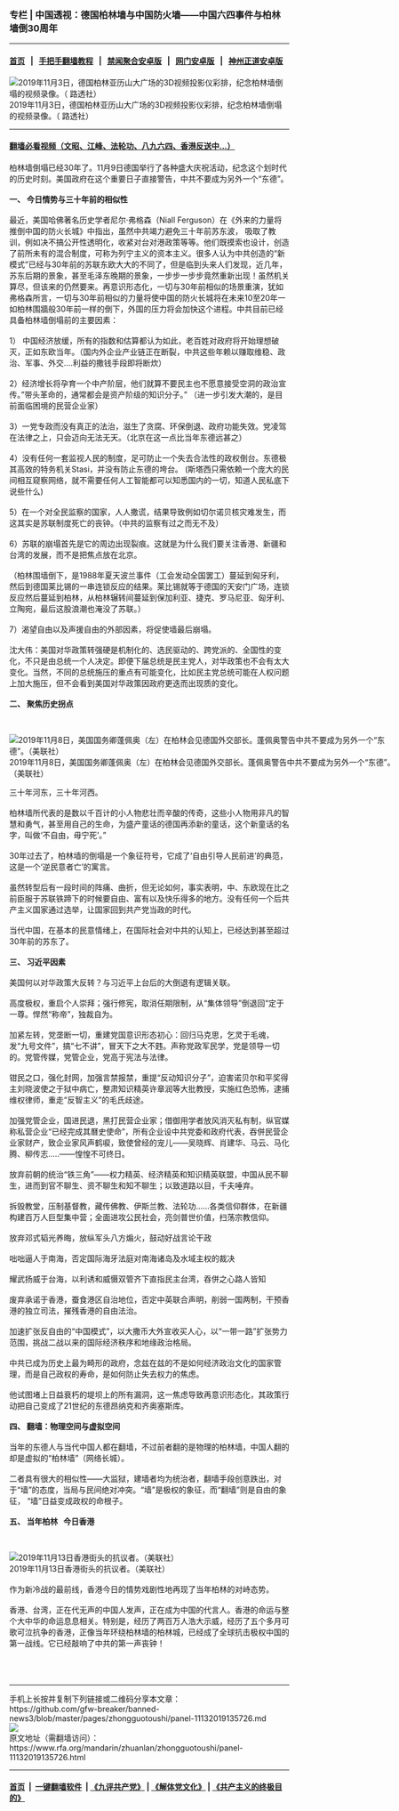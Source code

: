 ### 专栏 | 中国透视：德国柏林墙与中国防火墙——中国六四事件与柏林墙倒30周年
------------------------

#### [首页](https://github.com/gfw-breaker/banned-news3/blob/master/README.md) &nbsp;&nbsp;|&nbsp;&nbsp; [手把手翻墙教程](https://github.com/gfw-breaker/guides/wiki) &nbsp;&nbsp;|&nbsp;&nbsp; [禁闻聚合安卓版](https://github.com/gfw-breaker/bn-android) &nbsp;&nbsp;|&nbsp;&nbsp; [网门安卓版](https://github.com/oGate2/oGate) &nbsp;&nbsp;|&nbsp;&nbsp; [神州正道安卓版](https://github.com/SzzdOgate/update) 



<div id="headerimg">
 <img alt=" 2019年11月3日，德国柏林亚历山大广场的3D视频投影仪彩排，纪念柏林墙倒塌的视频录像。（ 路透社） " src="https://www.rfa.org/mandarin/pinglun/wangdan/wd-11042019112911.html/reuters2019-11-03t201617z_1667469560_rc1ec335e2f0jpg.jpg/@@images/9cc1587f-a765-4835-837a-ef3d2af7b992.jpeg" title=" 2019年11月3日，德国柏林亚历山大广场的3D视频投影仪彩排，纪念柏林墙倒塌的视频录像。（ 路透社） "/>
 <div id="headerimgcontents">
  <div id="headerimgcaption">
   <span>
    2019年11月3日，德国柏林亚历山大广场的3D视频投影仪彩排，纪念柏林墙倒塌的视频录像。（ 路透社）
   </span>
   <!-- zoomattribute -->
  </div>
  <!-- headerimgcaption -->
 </div>
 <!-- headerimagecontents -->
</div>

<hr/>


#### [翻墙必看视频（文昭、江峰、法轮功、八九六四、香港反送中...）](https://github.com/gfw-breaker/banned-news3/blob/master/pages/links.md)

<div id="storytext">
 <div>
  <div class="slot_header">
  </div>
 </div>
 <p>
  柏林墙倒塌已经30年了。11月9日德国举行了各种盛大庆祝活动，纪念这个划时代的历史时刻。美国政府在这个重要日子直接警告，中共不要成为另外一个“东德”。
  <br/>
  <b>
   <br/>
   一、 今日情势与三十年前的相似性
  </b>
  <br/>
  <br/>
  最近，美国哈佛著名历史学者尼尔·弗格森（Niall Ferguson）在《外来的力量将推倒中国的防火长城》中指出，虽然中共竭力避免三十年前苏东波， 吸取了教训，例如决不搞公开性透明化，收紧对台对港政策等等。他们既摸索也设计，创造了前所未有的混合制度，可称为列宁主义的资本主义。很多人认为中共创造的“新模式”已经与30年前的苏联东欧大大的不同了，但是临到头来人们发现，近几年，苏东后期的景象，甚至毛泽东晚期的景象，一步步一步步竟然重新出现！虽然机关算尽，但该来的仍然要来。再意识形态化，一切与30年前相似的场景重演，犹如弗格森所言，一切与30年前相似的力量将使中国的防火长城将在未来10至20年一如柏林围牆般30年前一样的倒下，外国的压力将会加快这个进程。中共目前已经具备柏林墙倒塌前的主要因素：
  <br/>
  <br/>
  1） 中国经济放缓，所有的指数和估算都认为如此，老百姓对政府将开始理想破灭，正如东欧当年。（国内外企业产业链正在断裂，中共这些年赖以赚取维稳、政治、军事、外交….利益的撒钱手段即将断炊）
  <br/>
  <br/>
  2）经济增长将孕育一个中产阶层，他们就算不要民主也不愿意接受空洞的政治宣传。”带头革命的，通常都会是资产阶级的知识分子。” （进一步引发大潮的，是目前面临困境的民营企业家）
  <br/>
  <br/>
  3）一党专政而没有真正的法治，滋生了贪腐、环保倒退、政府功能失效。党凌驾在法律之上，只会迈向无法无天。（北京在这一点比当年东德远甚之）
  <br/>
  <br/>
  4）没有任何一套监视人民的制度，足可防止一个失去合法性的政权倒台。东德极其高效的特务机关Stasi，并没有防止东德的垮台。 (斯塔西只需依赖一个庞大的民间相互窥察网络，就不需要任何人工智能都可以知悉国内的一切，知道人民私底下说些什么)
  <br/>
  <br/>
  5）在一个对全民监察的国家，人人撒谎，结果导致例如切尔诺贝核灾难发生，而这其实是苏联制度死亡的丧钟。（中共的监察有过之而无不及）
  <br/>
  <br/>
  6）苏联的崩塌首先是它的周边出现裂痕。这就是为什么我们要关注香港、新疆和台湾的发展，而不是把焦点放在北京。
  <br/>
  <br/>
  （柏林围墙倒下，是1988年夏天波兰事件（工会发动全国罢工）蔓延到匈牙利，然后到德国莱比锡的一串连锁反应的结果。莱比锡就等于德国的天安门广场，连锁反应然后蔓延到柏林，从柏林辗转间蔓延到保加利亚、捷克、罗马尼亚、匈牙利、立陶宛，最后这股浪潮也淹没了苏联。）
  <br/>
  <br/>
  7）渴望自由以及声援自由的外部因素，将促使墙最后崩塌。
  <br/>
  <br/>
  沈大伟：美国对华政策转强硬是机制化的、选民驱动的、跨党派的、全国性的变化，不只是由总统一个人决定。即便下届总统是民主党人，对华政策也不会有太大变化。当然，不同的总统施压的重点有可能变化，比如民主党总统可能在人权问题上加大施压，但不会看到美国对华政策因政府更迭而出现质的变化。
  <br/>
  <b>
   <br/>
   二、 聚焦历史拐点
  </b>
 </p>
 <p>
  <b>
  </b>
  <br/>
  <div class="image-inline captioned" style="width:700px;">
   <div style="width:700px;">
    <img alt="2019年11月8日，美国国务卿蓬佩奥（左）在柏林会见德国外交部长。蓬佩奥警告中共不要成为另外一个“东德”。（美联社）" src="https://www.rfa.org/mandarin/yataibaodao/junshiwaijiao/rc-11082019105057.html/yt1108.jpg" title="2019年11月8日，美国国务卿蓬佩奥（左）在柏林会见德国外交部长。蓬佩奥警告中共不要成为另外一个“东德”。（美联社）"/>
   </div>
   <div class="image-caption">
    <span style="width:700px;">
     2019年11月8日，美国国务卿蓬佩奥（左）在柏林会见德国外交部长。蓬佩奥警告中共不要成为另外一个“东德”。（美联社）
    </span>
    <span class="copyright">
    </span>
   </div>
  </div>
 </p>
 <p>
  三十年河东，三十年河西。
  <br/>
  <br/>
  柏林墙所代表的是数以千百计的小人物悲壮而辛酸的传奇，这些小人物用非凡的智慧和勇气，甚至用自己的生命，为盛产童话的德国再添新的童话，这个新童话的名字，叫做‘不自由，毋宁死’。”
  <br/>
  <br/>
  30年过去了，柏林墙的倒塌是一个象征符号，它成了‘自由引导人民前进’的典范，这是一个‘逆民意者亡’的寓言。
  <br/>
  <br/>
  虽然转型后有一段时间的阵痛、曲折，但无论如何，事实表明，中、东欧现在比之前臣服于苏联铁蹄下的时候要自由、富有以及快乐得多的地方。没有任何一个后共产主义国家通过选举，让国家回到共产党当政的时代。
  <br/>
  <br/>
  当代中国，在基本的民意情绪上，在国际社会对中共的认知上，已经达到甚至超过30年前的苏东了。
  <br/>
  <b>
   <br/>
   三、 习近平因素
  </b>
  <br/>
  <br/>
  美国何以对华政策大反转？与习近平上台后的大倒退有逻辑关联。
  <br/>
  <br/>
  高度极权，重启个人崇拜；强行修宪，取消任期限制，从“集体领导”倒退回“定于一尊。悍然“称帝”，独裁自为。
  <br/>
  <br/>
  加紧左转，党垄断一切，重建党国意识形态初心：回归马克思，乞灵于毛魂，发“九号文件”，搞“七不讲”，冒天下之大不韪。声称党政军民学，党是领导一切的。党管传媒，党管企业，党高于宪法与法律。
  <br/>
  <br/>
  钳民之口，强化封网，加强言禁报禁，重提“反动知识分子”，迫害诺贝尔和平奖得主刘晓波使之于狱中病亡，整肃知识精英许章润等大批教授，实施红色恐怖，逮捕维权律师，重走“反智主义”的毛氏歧途。
  <br/>
  <br/>
  加强党管企业，国进民退，黑打民营企业家；借御用学者放风消灭私有制，纵官媒称私营企业“已经完成其曆史使命”，所有企业设中共党委和政府代表，吞併民营企业家财产，致企业家风声鹤唳，致使曾经的宠儿——吴晓辉、肖建华、马云、马化腾、柳传志.....——惶惶不可终日。
  <br/>
  <br/>
  放弃前朝的统治“铁三角”——权力精英、经济精英和知识精英联盟，中国从民不聊生，进而到官不聊生、资不聊生和知不聊生；以致道路以目，千夫唾弃。
  <br/>
  <br/>
  拆毁教堂，压制基督教，藏传佛教、伊斯兰教、法轮功......各类信仰群体，在新疆构建百万人巨型集中营；全面进攻公民社会，亮剑普世价值，扫荡宗教信仰。
  <br/>
  <br/>
  放弃邓式韬光养晦，放纵军头八方煽火，鼓动好战言论干政
  <br/>
  <br/>
  咄咄逼人于南海，否定国际海牙法庭对南海诸岛及水域主权的裁决
  <br/>
  <br/>
  耀武扬威于台海，以利诱和威慑双管齐下直指民主台湾，吞併之心路人皆知
  <br/>
  <br/>
  废弃承诺于香港，蚕食港区自治地位，否定中英联合声明，削弱一国两制，干预香港的独立司法，摧残香港的自由法治。
  <br/>
  <br/>
  加速扩张反自由的“中国模式”，以大撒币大外宣收买人心，以“一带一路”扩张势力范围，挑战二战以来的国际经济秩序和地缘政治格局。
  <br/>
  <br/>
  中共已成为历史上最为畸形的政府，念兹在兹的不是如何经济政治文化的国家管理，而是自己政权的寿命，是如何防止失去权力的焦虑。
  <br/>
  <br/>
  他试图堵上日益衰朽的堤坝上的所有漏洞，这一焦虑导致再意识形态化，其政策行动把自己变成了21世纪的东德昂纳克和齐奥塞斯库。
  <br/>
  <br/>
  <b>
   四、 翻墙：物理空间与虚拟空间
  </b>
  <br/>
  <br/>
  当年的东德人与当代中国人都在翻墙，不过前者翻的是物理的柏林墙，中国人翻的却是虚拟的“柏林墙”（网络长城）。
  <br/>
  <br/>
  二者具有很大的相似性——大监狱，建墙者均为统治者，翻墙手段创意跌出，对于“墙”的态度，当局与民间绝对冲突。“墙”是极权的象征，而“翻墙”则是自由的象征， “墙”日益变成政权的命根子。
  <br/>
  <br/>
  <b>
   五、 当年柏林   今日香港
  </b>
 </p>
 <p>
  <b>
  </b>
  <br/>
  <div class="image-inline captioned" style="width:1539px;">
   <div style="width:1539px;">
    <img alt="2019年11月13日香港街头的抗议者。（美联社）" src="https://www.rfa.org/mandarin/Xinwen/1-11132019104604.html/AP_19317392047523.jpg" title="2019年11月13日香港街头的抗议者。（美联社）"/>
   </div>
   <div class="image-caption">
    <span style="width:1539px;">
     2019年11月13日香港街头的抗议者。（美联社）
    </span>
    <span class="copyright">
    </span>
   </div>
  </div>
  <br/>
  作为新冷战的最前线，香港今日的情势戏剧性地再现了当年柏林的对峙态势。
  <br/>
  <br/>
  香港、台湾，正在代无声的中国人发声，正在成为中国的代言人。香港的命运与整个大中华的命运息息相关。特别是，经历了两百万人浩大示威，经历了五个多月可歌可泣抗争的香港，正像当年环绕柏林墙的柏林城，已经成了全球抗击极权中国的第一战线。它已经敲响了中共的第一声丧钟！
  <br/>
  <br/>
  <br/>
  <br/>
 </p>
</div>

<hr/>
手机上长按并复制下列链接或二维码分享本文章：<br/>
https://github.com/gfw-breaker/banned-news3/blob/master/pages/zhongguotoushi/panel-11132019135726.md <br/>
<a href='https://github.com/gfw-breaker/banned-news3/blob/master/pages/zhongguotoushi/panel-11132019135726.md'><img src='https://github.com/gfw-breaker/banned-news3/blob/master/pages/zhongguotoushi/panel-11132019135726.md.png'/></a> <br/>
原文地址（需翻墙访问）：https://www.rfa.org/mandarin/zhuanlan/zhongguotoushi/panel-11132019135726.html


------------------------
#### [首页](https://github.com/gfw-breaker/banned-news3/blob/master/README.md) &nbsp;|&nbsp; [一键翻墙软件](https://github.com/gfw-breaker/nogfw/blob/master/README.md) &nbsp;| [《九评共产党》](https://github.com/gfw-breaker/9ping.md/blob/master/README.md#九评之一评共产党是什么) | [《解体党文化》](https://github.com/gfw-breaker/jtdwh.md/blob/master/README.md) | [《共产主义的终极目的》](https://github.com/gfw-breaker/gczydzjmd.md/blob/master/README.md)


<img src='http://gfw-breaker.win/banned-news3/pages/zhongguotoushi/panel-11132019135726.md' width='0px' height='0px'/>